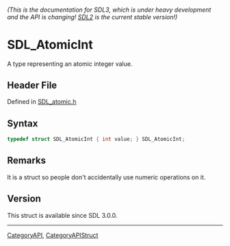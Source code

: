 ###### (This is the documentation for SDL3, which is under heavy development and the API is changing! [SDL2](https://wiki.libsdl.org/SDL2/) is the current stable version!)
# SDL_AtomicInt

A type representing an atomic integer value.

## Header File

Defined in [SDL_atomic.h](https://github.com/libsdl-org/SDL/blob/main/include/SDL3/SDL_atomic.h)

## Syntax

```c
typedef struct SDL_AtomicInt { int value; } SDL_AtomicInt;
```

## Remarks

It is a struct so people don't accidentally use numeric operations on it.

## Version

This struct is available since SDL 3.0.0.

----
[CategoryAPI](CategoryAPI), [CategoryAPIStruct](CategoryAPIStruct)

